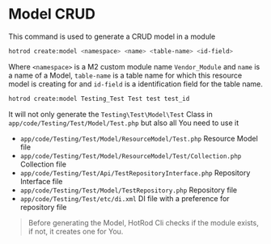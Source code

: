 # Model CRUD

This command is used to generate a CRUD model in a module

   ``` bash
   hotrod create:model <namespace> <name> <table-name> <id-field>
   ```
   
Where `<namespace>` is a M2 custom module name `Vendor_Module` and `name` is a name of a Model, `table-name` is a table name 
for which this resource model is creating for and `id-field` is a identification field for the table name.

  ```bash
  hotrod create:model Testing_Test Test test test_id
  ```
  
It will not only generate the `Testing\Test\Model\Test` Class in `app/code/Testing/Test/Model/Test.php` but also
all You need to use it
* `app/code/Testing/Test/Model/ResourceModel/Test.php` Resource Model file
* `app/code/Testing/Test/Model/ResourceModel/Test/Collection.php` Collection file
* `app/code/Testing/Test/Api/TestRepositoryInterface.php` Repository Interface file
* `app/code/Testing/Test/Model/TestRepository.php` Repository file
* `app/code/Testing/Test/etc/di.xml` DI file with a preference for repository file

> Before generating the Model, HotRod Cli checks if the module exists, if not, it creates one for You.
